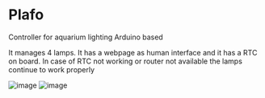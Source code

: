 # Plafo
Controller for aquarium lighting Arduino based

It manages 4 lamps. It has a webpage as human interface and it has a RTC on board.
In case of RTC not working or router not available the lamps continue to work properly

![image](https://user-images.githubusercontent.com/72757865/147966070-f1a625ea-ebae-466b-9dd4-a6846fe6554c.png)
![image](https://user-images.githubusercontent.com/72757865/147966271-d11f6ccb-12dd-49d9-85e6-d1ef96d5afc7.png)

